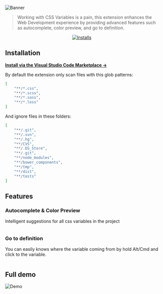 ![Banner](https://github.com/vunguyentuan/vscode-css-variables/raw/master/banner.jpg)

> Working with CSS Variables is a pain, this extension enhances the Web Development experience by providing advanced features such as autocomplete, color preview, and go to definition.

<p align="center">
<a href="https://marketplace.visualstudio.com/items?itemName=vunguyentuan.vscode-css-variables"><img src="https://vsmarketplacebadge.apphb.com/installs-short/vunguyentuan.vscode-css-variables.svg" alt="Installs"/></a>
<a href="https://marketplace.visualstudio.com/items?itemName=vunguyentuan.vscode-css-variables"><img src="https://vsmarketplacebadge.apphb.com/version/vunguyentuan.vscode-css-variables.svg" alt=""/></a>
<a href="https://marketplace.visualstudio.com/items?itemName=vunguyentuan.vscode-css-variables"><img src="https://vsmarketplacebadge.apphb.com/rating-star/vunguyentuan.vscode-css-variables.svg" alt=""/></a>
</p>

## Installation

**[Install via the Visual Studio Code Marketplace →](https://marketplace.visualstudio.com/items?itemName=vunguyentuan.vscode-css-variables)**

By default the extension only scan files with this glob patterns: 

```json
[
	"**/*.css",
	"**/*.scss",
	"**/*.sass",
	"**/*.less"
]
```

And ignore files in these folders:

```json
[
	"**/.git",
	"**/.svn",
	"**/.hg",
	"**/CVS",
	"**/.DS_Store",
	"**/.git",
	"**/node_modules",
	"**/bower_components",
	"**/tmp",
	"**/dist",
	"**/tests"
]
```

## Features
### Autocomplete & Color Preview

Intelligent suggestions for all css variables in the project

<img src="https://github.com/vunguyentuan/vscode-css-variables/raw/master/demo/color_autocomplete.png" alt="" />

### Go to definition

You can easily knows where the variable coming from by hold Alt/Cmd and click to the variable.

<img src="https://github.com/vunguyentuan/vscode-css-variables/raw/master/demo/goto-definition-trim.gif" alt="" />

## Full demo
![Demo](https://github.com/vunguyentuan/vscode-css-variables/raw/master/demo/demo.v2.3.0.gif)
